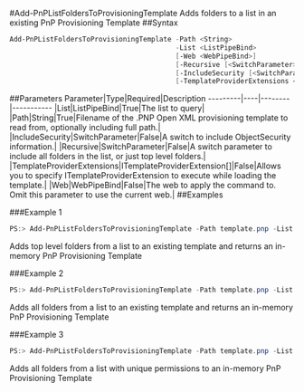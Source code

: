 #Add-PnPListFoldersToProvisioningTemplate
Adds folders to a list in an existing PnP Provisioning Template
##Syntax
```powershell
Add-PnPListFoldersToProvisioningTemplate -Path <String>
                                         -List <ListPipeBind>
                                         [-Web <WebPipeBind>]
                                         [-Recursive [<SwitchParameter>]]
                                         [-IncludeSecurity [<SwitchParameter>]]
                                         [-TemplateProviderExtensions <ITemplateProviderExtension[]>]
```


##Parameters
Parameter|Type|Required|Description
---------|----|--------|-----------
|List|ListPipeBind|True|The list to query|
|Path|String|True|Filename of the .PNP Open XML provisioning template to read from, optionally including full path.|
|IncludeSecurity|SwitchParameter|False|A switch to include ObjectSecurity information.|
|Recursive|SwitchParameter|False|A switch parameter to include all folders in the list, or just top level folders.|
|TemplateProviderExtensions|ITemplateProviderExtension[]|False|Allows you to specify ITemplateProviderExtension to execute while loading the template.|
|Web|WebPipeBind|False|The web to apply the command to. Omit this parameter to use the current web.|
##Examples

###Example 1
```powershell
PS:> Add-PnPListFoldersToProvisioningTemplate -Path template.pnp -List 'PnPTestList'
```
Adds top level folders from a list to an existing template and returns an in-memory PnP Provisioning Template

###Example 2
```powershell
PS:> Add-PnPListFoldersToProvisioningTemplate -Path template.pnp -List 'PnPTestList' -Recursive
```
Adds all folders from a list to an existing template and returns an in-memory PnP Provisioning Template

###Example 3
```powershell
PS:> Add-PnPListFoldersToProvisioningTemplate -Path template.pnp -List 'PnPTestList' -Recursive -IncludeSecurity
```
Adds all folders from a list with unique permissions to an in-memory PnP Provisioning Template
